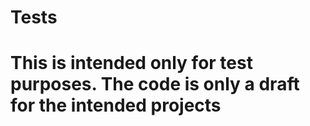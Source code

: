 # Tests

# This is intended only for test purposes. The code is only a draft for the intended projects
